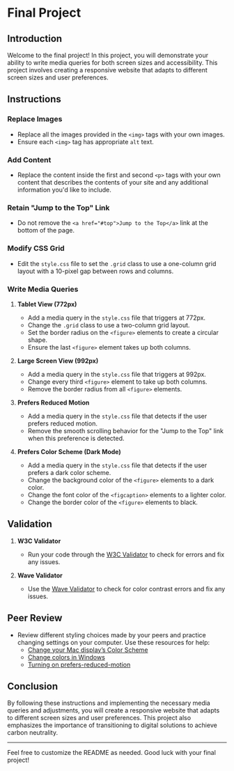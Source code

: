 # Final Project

## Introduction

Welcome to the final project! In this project, you will demonstrate your ability to write media queries for both screen sizes and accessibility. This project involves creating a responsive website that adapts to different screen sizes and user preferences.

## Instructions

### Replace Images
- Replace all the images provided in the `<img>` tags with your own images.
- Ensure each `<img>` tag has appropriate `alt` text.

### Add Content
- Replace the content inside the first and second `<p>` tags with your own content that describes the contents of your site and any additional information you'd like to include.

### Retain "Jump to the Top" Link
- Do not remove the `<a href="#top">Jump to the Top</a>` link at the bottom of the page.

### Modify CSS Grid
- Edit the `style.css` file to set the `.grid` class to use a one-column grid layout with a 10-pixel gap between rows and columns.

### Write Media Queries

1. **Tablet View (772px)**
   - Add a media query in the `style.css` file that triggers at 772px.
   - Change the `.grid` class to use a two-column grid layout.
   - Set the border radius on the `<figure>` elements to create a circular shape.
   - Ensure the last `<figure>` element takes up both columns.

2. **Large Screen View (992px)**
   - Add a media query in the `style.css` file that triggers at 992px.
   - Change every third `<figure>` element to take up both columns.
   - Remove the border radius from all `<figure>` elements.

3. **Prefers Reduced Motion**
   - Add a media query in the `style.css` file that detects if the user prefers reduced motion.
   - Remove the smooth scrolling behavior for the "Jump to the Top" link when this preference is detected.

4. **Prefers Color Scheme (Dark Mode)**
   - Add a media query in the `style.css` file that detects if the user prefers a dark color scheme.
   - Change the background color of the `<figure>` elements to a dark color.
   - Change the font color of the `<figcaption>` elements to a lighter color.
   - Change the border color of the `<figure>` elements to black.

## Validation

1. **W3C Validator**
   - Run your code through the [W3C Validator](https://validator.w3.org/) to check for errors and fix any issues.

2. **Wave Validator**
   - Use the [Wave Validator](https://wave.webaim.org/) to check for color contrast errors and fix any issues.

## Peer Review

- Review different styling choices made by your peers and practice changing settings on your computer. Use these resources for help:
  - [Change your Mac display’s Color Scheme](https://support.apple.com/guide/mac-help/change-your-mac-displays-color-scheme-mchlp2591/mac)
  - [Change colors in Windows](https://support.microsoft.com/en-us/help/4027874/windows-10-change-your-desktop-background-and-colors)
  - [Turning on prefers-reduced-motion](https://developer.mozilla.org/en-US/docs/Web/CSS/@media/prefers-reduced-motion)

## Conclusion

By following these instructions and implementing the necessary media queries and adjustments, you will create a responsive website that adapts to different screen sizes and user preferences. This project also emphasizes the importance of transitioning to digital solutions to achieve carbon neutrality.

---

Feel free to customize the README as needed. Good luck with your final project!
